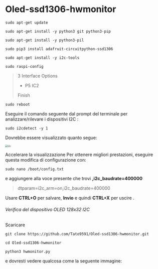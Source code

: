 # Oled-ssd1306-hwmonitor

```
sudo apt-get update
```

```
sudo apt-get install -y python3 git python3-pip
```

```
sudo apt-get install -y python3-pil
```

```
sudo pip3 install adafruit-circuitpython-ssd1306
```

```
sudo apt-get install -y i2c-tools
```

```
sudo raspi-config
```

> 3 Interface Options 
>
> - P5 IC2
>
> Finish

```
sudo reboot
```

Eseguire il comando seguente dal prompt del terminale per analizzare/rilevare i dispositivi I2C :

```
sudo i2cdetect -y 1
```

 Dovrebbe essere visualizzato quanto segue:

<img src="C:\Users\marco\OneDrive\Desktop\MioSito\i2c.PNG" alt="i2c" style="zoom:50%;" />

Accelerare la visualizzazione Per ottenere migliori prestazioni, eseguire questa modifica di configurazione con: 

```
sudo nano /boot/config.txt
```

 e aggiungere alla voce presente che trovi **,i2c_baudrate=400000**

>  dtparam=i2c_arm=on,i2c_baudrate=400000 

Usare **CTRL+O** per salvare, **Invio** e quindi **CTRL+X** per uscire .



###### Verifica del dispositivo OLED 128x32 I2C

Scaricare

```
git clone https://github.com/Tato9591/Oled-ssd1306-hwmonitor.git
```

```
cd Oled-ssd1306-hwmonitor
```

```
python3 hwmonitor.py
```

e dovresti vedere qualcosa come la seguente immagine:

